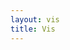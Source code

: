 ```yaml
---
layout: vis
title: Vis
---
```


<script type="text/javascript">
    //Width and height
    var w = 500;
    var h = 300;
    var padding = 20;

    var dataset = [
        [5, 20], [480, 90], [250, 50], [100, 33], [330, 95],
        [410, 12], [475, 44], [25, 67], [85, 21], [220, 88],
        [600, 150]
    ];

    //Create scale functions
    var xScale = d3.scale.linear()
            .domain([0, d3.max(dataset, function(d) { return d[0]; })])
            .range([padding, w - padding * 2]);

    /*
    A scale maps inputs (domain) onto a range.
    It's easier than embedding loads of math in attributes. Can just pass to a function instead.
     */

    var yScale = d3.scale.linear()
            .domain([0, d3.max(dataset, function(d) { return d[1]; })])
            .range([h - padding, padding]);

    var rScale = d3.scale.linear()
            .domain([0, d3.max(dataset, function(d) { return d[1]; })])
            .range([2, 5]);

    //Create SVG element
    var svg = d3.select("body")
            .append("svg")
            .attr("width", w)
            .attr("height", h);

    svg.selectAll("circle")
            .data(dataset)
            .enter()
            .append("circle")
            .attr("cx", function(d) {
                return xScale(d[0]);
            })
            .attr("cy", function(d) {
                return yScale(d[1]);
            })
            .attr("r", function(d) {
                return rScale(d[1]);
            });

    svg.selectAll("text")
            .data(dataset)
            .enter()
            .append("text")
            .text(function(d) {
                return d[0] + "," + d[1];
            })
            .attr("x", function(d) {
                return xScale(d[0]);
            })
            .attr("y", function(d) {
                return yScale(d[1]);
            })
            .attr("font-family", "sans-serif")
            .attr("font-size", "11px")
            .attr("fill", "red");
</script>